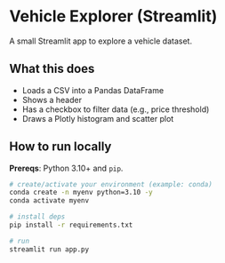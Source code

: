 # Vehicle Explorer (Streamlit)

A small Streamlit app to explore a vehicle dataset.

## What this does
- Loads a CSV into a Pandas DataFrame
- Shows a header
- Has a checkbox to filter data (e.g., price threshold)
- Draws a Plotly histogram and scatter plot

## How to run locally

**Prereqs**: Python 3.10+ and `pip`.

```bash
# create/activate your environment (example: conda)
conda create -n myenv python=3.10 -y
conda activate myenv

# install deps
pip install -r requirements.txt

# run
streamlit run app.py